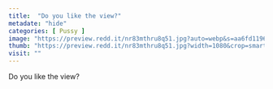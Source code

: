 ```yaml
---
title:  "Do you like the view?"
metadate: "hide"
categories: [ Pussy ]
image: "https://preview.redd.it/nr83mthru8q51.jpg?auto=webp&s=aa6fd1196894dc8d5da8beb6b1fd3ebc1453ba1e"
thumb: "https://preview.redd.it/nr83mthru8q51.jpg?width=1080&crop=smart&auto=webp&s=698b179f27bc6a159b40a5b7f163d20222ee5ac5"
visit: ""
---
```

Do you like the view?
